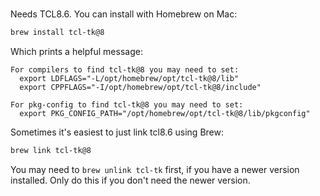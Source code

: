 # 

Needs TCL8.6. You can install with Homebrew on Mac:

```sh
brew install tcl-tk@8
```

Which prints a helpful message:
```
For compilers to find tcl-tk@8 you may need to set:
  export LDFLAGS="-L/opt/homebrew/opt/tcl-tk@8/lib"
  export CPPFLAGS="-I/opt/homebrew/opt/tcl-tk@8/include"

For pkg-config to find tcl-tk@8 you may need to set:
  export PKG_CONFIG_PATH="/opt/homebrew/opt/tcl-tk@8/lib/pkgconfig"
```

Sometimes it's easiest to just link tcl8.6 using Brew:

```sh
brew link tcl-tk@8
```

You may need to `brew unlink tcl-tk` first, if you have a newer version installed. Only do this if you don't need the newer version.

